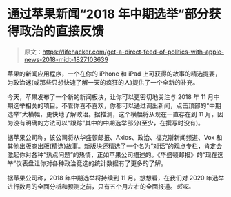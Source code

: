 # 通过苹果新闻“2018 年中期选举”部分获得政治的直接反馈

> 原文：<https://lifehacker.com/get-a-direct-feed-of-politics-with-apple-news-2018-midt-1827103639>

苹果的新闻应用程序，一个在你的 iPhone 和 iPad 上可获得的故事的精选提要，为政治迷(或那些只想快速了解一天的疯狂的人)提供了一个全新的补充。



今天，苹果发布了一个新的新闻板块，让你可以更密切地关注与 2018 年 11 月中期选举相关的项目。不管你喜不喜欢，你都可以通过调出新闻，点击顶部的“中期选举”大横幅，更快地了解政治。据推测，这个横幅将从现在一直存在到 11 月，因为没有明确的方法可以“跟踪”其中的中期选举部分(至少，在撰写时没有)。

据苹果公司称，该公司将从华盛顿邮报、Axios、政治、福克斯新闻频道、Vox 和其他出版商出版(精选)故事。新版块还精选了一个名为“对话”的观点专栏，肯定会激起你对各种“热点问题”的热情，正如苹果公司描述的。《华盛顿邮报》的“现在选举”仪表盘让你对各种政治竞选的统计数据有了更多的了解。

据苹果公司称，2018 年中期选举将持续到 11 月。想想看，在我们对 2020 年选举进行数月的全面分析和预测之前，只有五个月左右的全面报道。*感叹。*